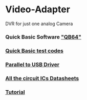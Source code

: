 # Video-Adapter
DVR for just one analog Camera

### Quick Basic Software ["**QB64**"](http://www.qb64.net/)

### [Quick Basic test codes](https://github.com/Karem-Elzftawy/Video-Adapter/tree/master/QuickBasic%20Programs)

### [Parallel to USB Driver](https://github.com/Karem-Elzftawy/Video-Adapter/blob/master/Parallel_to_USB_Driver.zip)

### [All the circuit ICs Datasheets](https://github.com/Karem-Elzftawy/Video-Adapter/tree/master/DataSheets)

### [Tutorial]()

